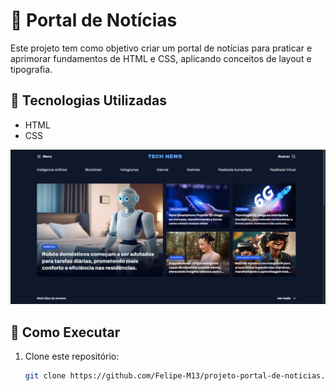 # 📌 Portal de Notícias
  Este projeto tem como objetivo criar um portal de notícias para praticar e aprimorar fundamentos de HTML e CSS, aplicando conceitos de layout e tipografia.

## 🚀 Tecnologias Utilizadas
- HTML
- CSS

![Página inicial do portal](assets/portal-de-noticias.png)

## 📂 Como Executar
1. Clone este repositório:
   ```bash
   git clone https://github.com/Felipe-M13/projeto-portal-de-noticias.git
